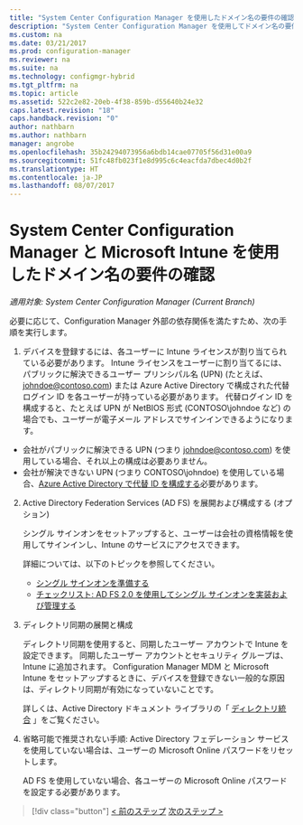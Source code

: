 ```yaml
---
title: "System Center Configuration Manager を使用したドメイン名の要件の確認 | Microsoft Docs"
description: "System Center Configuration Manager を使用してドメイン名の要件を確認します。"
ms.custom: na
ms.date: 03/21/2017
ms.prod: configuration-manager
ms.reviewer: na
ms.suite: na
ms.technology: configmgr-hybrid
ms.tgt_pltfrm: na
ms.topic: article
ms.assetid: 522c2e82-20eb-4f38-859b-d55640b24e32
caps.latest.revision: "18"
caps.handback.revision: "0"
author: nathbarn
ms.author: nathbarn
manager: angrobe
ms.openlocfilehash: 35b24294073956a6bdb14cae07705f56d31e00a9
ms.sourcegitcommit: 51fc48fb023f1e8d995c6c4eacfda7dbec4d0b2f
ms.translationtype: HT
ms.contentlocale: ja-JP
ms.lasthandoff: 08/07/2017
---
```

# <a name="confirm-domain-name-requirements-with-system-center-configuration-manager-and-microsoft-intune"></a>System Center Configuration Manager と Microsoft Intune を使用したドメイン名の要件の確認

*適用対象: System Center Configuration Manager (Current Branch)*

必要に応じて、Configuration Manager 外部の依存関係を満たすため、次の手順を実行します。

1. デバイスを登録するには、各ユーザーに Intune ライセンスが割り当てられている必要があります。 Intune ライセンスをユーザーに割り当てるには、パブリックに解決できるユーザー プリンシパル名 (UPN) (たとえば、johndoe@contoso.com) または Azure Active Directory で構成された代替ログイン ID を各ユーザーが持っている必要があります。 代替ログイン ID を構成すると、たとえば UPN が NetBIOS 形式 (CONTOSO\johndoe など) の場合でも、ユーザーが電子メール アドレスでサインインできるようになります。

  - 会社がパブリックに解決できる UPN (つまり johndoe@contoso.com) を使用している場合、それ以上の構成は必要ありません。
  - 会社が解決できない UPN (つまり CONTOSO\johndoe) を使用している場合、[Azure Active Directory で代替 ID を構成する](https://azure.microsoft.com/documentation/articles/active-directory-aadconnect-get-started-custom/#pages-under-the-section-sync)必要があります。

2.  Active Directory Federation Services (AD FS) を展開および構成する (オプション)

     シングル サインオンをセットアップすると、ユーザーは会社の資格情報を使用してサインインし、Intune のサービスにアクセスできます。

     詳細については、以下のトピックを参照してください。
    -   [シングル サインオンを準備する](http://go.microsoft.com/fwlink/?LinkID=271124)
    -   [チェックリスト: AD FS 2.0 を使用してシングル サインオンを実装および管理する](http://go.microsoft.com/fwlink/?LinkID=271125)

3.  ディレクトリ同期の展開と構成

     ディレクトリ同期を使用すると、同期したユーザー アカウントで Intune を設定できます。 同期したユーザー アカウントとセキュリティ グループは、Intune に追加されます。 Configuration Manager MDM と Microsoft Intune をセットアップするときに、デバイスを登録できない一般的な原因は、ディレクトリ同期が有効になっていないことです。

     詳しくは、Active Directory ドキュメント ライブラリの「 [ディレクトリ統合](http://go.microsoft.com/fwlink/?LinkID=271120) 」をご覧ください。

4.  省略可能で推奨されない手順: Active Directory フェデレーション サービスを使用していない場合は、ユーザーの Microsoft Online パスワードをリセットします。

     AD FS を使用していない場合、各ユーザーの Microsoft Online パスワードを設定する必要があります。

> [!div class="button"]
[< 前のステップ](create-mdm-collection.md)  [次のステップ >](configure-intune-subscription.md)
